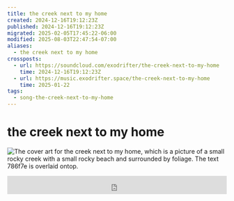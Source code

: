 ```yaml
---
title: the creek next to my home
created: 2024-12-16T19:12:23Z
published: 2024-12-16T19:12:23Z
migrated: 2025-02-05T17:45:22-06:00
modified: 2025-08-03T22:47:54-07:00
aliases:
  - the creek next to my home
crossposts:
  - url: https://soundcloud.com/exodrifter/the-creek-next-to-my-home
    time: 2024-12-16T19:12:23Z
  - url: https://music.exodrifter.space/the-creek-next-to-my-home
    time: 2025-01-22
tags:
  - song-the-creek-next-to-my-home
---
```


# the creek next to my home

![The cover art for the creek next to my home, which is a picture of a small rocky creek with a small rocky beach and surrounded by foliage. The text 786f7e is overlaid ontop.](the-creek-next-to-my-home.png)

<iframe style="border: 0; width: 100%; max-width: 700px; height: 42px;" src="https://bandcamp.com/EmbeddedPlayer/album=253081176/size=small/bgcol=ffffff/linkcol=0687f5/track=2575764758/transparent=true/" seamless><a href="https://music.exodrifter.space/album/future-formant">future formant by exodrifter</a></iframe>
